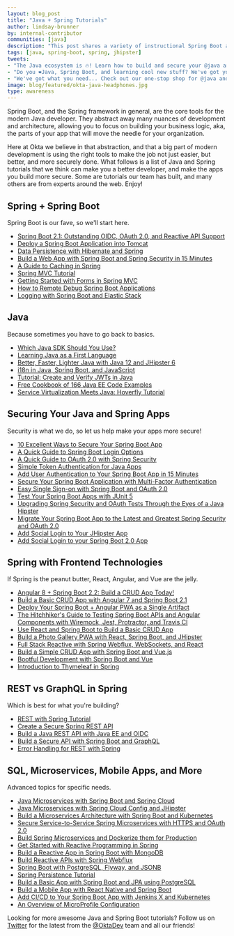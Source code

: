 ```yaml
---
layout: blog_post
title: "Java + Spring Tutorials"
author: lindsay-brunner
by: internal-contributor
communities: [java]
description: "This post shares a variety of instructional Spring Boot and Java tutorials for the modern app developer."
tags: [java, spring-boot, spring, jhipster]
tweets:
- "The Java ecosystem is 🔥! Learn how to build and secure your @java and @springboot apps, add a frontend, or build microservices right here!"
- "Do you ❤️Java, Spring Boot, and learning cool new stuff? We've got you! Check out our round up of @java and @springboot tutorials covering topics like #microservices, app security, and REST vs @graphql."
- "We've got what you need... Check out our one-stop shop for @java and #springboot tutorials, covering topics like #frontend development with @angular and @reactjs, #microservices, and web security."
image: blog/featured/okta-java-headphones.jpg
type: awareness
---
```


Spring Boot, and the Spring framework in general, are the core tools for  the modern Java developer. They abstract away many nuances of development and architecture, allowing you to focus on building your business logic, aka, the parts of your app that will move the needle for your organization.

Here at Okta we believe in that abstraction, and that a big part of modern development is using the right tools to make the job not just easier, but better, and more securely done. What follows is a list of Java and Spring tutorials that we think can make you a better developer, and make the apps you build more secure. Some are tutorials our team has built, and many others are from experts around the web. Enjoy!

## Spring + Spring Boot

Spring Boot is our fave, so we'll start here.

* [Spring Boot 2.1: Outstanding OIDC, OAuth 2.0, and Reactive API Support](/blog/2018/11/26/spring-boot-2-dot-1-oidc-oauth2-reactive-apis)
* [Deploy a Spring Boot Application into Tomcat](/blog/2019/04/16/spring-boot-tomcat)
* [Data Persistence with Hibernate and Spring](/blog/2019/02/01/spring-hibernate-guide)
* [Build a Web App with Spring Boot and Spring Security in 15 Minutes](/blog/2018/09/26/build-a-spring-boot-webapp)
* [A Guide to Caching in Spring](https://www.baeldung.com/spring-cache-tutorial)
* [Spring MVC Tutorial](https://www.baeldung.com/spring-mvc-tutorial)
* [Getting Started with Forms in Spring MVC](https://www.baeldung.com/spring-mvc-form-tutorial)
* [How to Remote Debug Spring Boot Applications](https://rieckpil.de/howto-remote-debug-spring-boot-applications-intellij-idea-eclipse/)
* [Logging with Spring Boot and Elastic Stack](https://piotrminkowski.wordpress.com/2019/05/07/logging-with-spring-boot-and-elastic-stack/)

## Java

Because sometimes you have to go back to basics.

* [Which Java SDK Should You Use?](/blog/2019/01/16/which-java-sdk)
* [Learning Java as a First Language](/blog/2018/12/11/learning-java-first-language)
* [Better, Faster, Lighter Java with Java 12 and JHipster 6](/blog/2019/04/04/java-11-java-12-jhipster-oidc)
* [i18n in Java, Spring Boot, and JavaScript](/blog/2019/02/25/java-i18n-internationalization-localization)
* [Tutorial: Create and Verify JWTs in Java](/blog/2018/10/31/jwts-with-java)
* [Free Cookbook of 166 Java EE Code Examples](https://www.tomitribe.com/blog/free-cookbook-of-166-java-ee-code-examples/)
* [Service Virtualization Meets Java: Hoverfly Tutorial](https://www.infoq.com/articles/service-virtualization-hoverfly-java/)

## Securing Your Java and Spring Apps

Security is what we do, so let us help make your apps more secure!

* [10 Excellent Ways to Secure Your Spring Boot App](/blog/2018/07/30/10-ways-to-secure-spring-boot)
* [A Quick Guide to Spring Boot Login Options](/blog/2019/05/15/spring-boot-login-options)
* [A Quick Guide to OAuth 2.0 with Spring Security](/blog/2019/03/12/oauth2-spring-security-guide)
* [Simple Token Authentication for Java Apps](/blog/2018/10/16/token-auth-for-java)
* [Add User Authentication to Your Spring Boot App in 15 Minutes](/blog/2018/10/05/build-a-spring-boot-app-with-user-authentication)
* [Secure Your Spring Boot Application with Multi-Factor Authentication](/blog/2018/06/12/mfa-in-spring-boot)
* [Easy Single Sign-on with Spring Boot and OAuth 2.0](/blog/2019/05/02/spring-boot-single-sign-on-oauth-2)
* [Test Your Spring Boot Apps with JUnit 5](/blog/2019/03/28/test-java-spring-boot-junit5)
* [Upgrading Spring Security and OAuth Tests Through the Eyes of a Java Hipster](/blog/2019/04/15/testing-spring-security-oauth-with-junit)
* [Migrate Your Spring Boot App to the Latest and Greatest Spring Security and OAuth 2.0](/blog/2019/03/05/spring-boot-migration)
* [Add Social Login to Your JHipster App](/blog/2019/02/19/add-social-login-to-spring-boot)
* [Add Social Login to your Spring Boot 2.0 App](/blog/2018/07/24/social-spring-boot)

## Spring with Frontend Technologies

If Spring is the peanut butter, React, Angular, and Vue are the jelly.

* [Angular 8 + Spring Boot 2.2: Build a CRUD App Today!](/blog/2019/05/13/angular-8-spring-boot-2)
* [Build a Basic CRUD App with Angular 7 and Spring Boot 2.1](/blog/2018/08/22/basic-crud-angular-7-and-spring-boot-2)
* [Deploy Your Spring Boot + Angular PWA as a Single Artifact](/blog/2018/06/18/spring-boot-angular-auth-code-flow)
* [The Hitchhiker's Guide to Testing Spring Boot APIs and Angular Components with Wiremock, Jest, Protractor, and Travis CI](/blog/2018/05/02/testing-spring-boot-angular-components)
* [Use React and Spring Boot to Build a Basic CRUD App](/blog/2018/07/19/simple-crud-react-and-spring-boot)
* [Build a Photo Gallery PWA with React, Spring Boot, and JHipster](/blog/2018/06/25/react-spring-boot-photo-gallery-pwa)
* [Full Stack Reactive with Spring Webflux, WebSockets, and React](/blog/2018/09/25/spring-webflux-websockets-react)
* [Build a Simple CRUD App with Spring Boot and Vue.js](/blog/2018/11/20/build-crud-spring-and-vue)
* [Bootful Development with Spring Boot and Vue](/blog/2018/12/03/bootiful-spring-boot-java-vue-typescript)
* [Introduction to Thymeleaf in Spring](https://www.baeldung.com/thymeleaf-in-spring-mvc)

## REST vs GraphQL in Spring

Which is best for what you're building?

* [REST with Spring Tutorial](https://www.baeldung.com/rest-with-spring-series)
* [Create a Secure Spring REST API](/blog/2018/12/18/secure-spring-rest-api)
* [Build a Java REST API with Java EE and OIDC](/blog/2018/09/12/secure-java-ee-rest-api)
* [Build a Secure API with Spring Boot and GraphQL](/blog/2018/08/16/secure-api-spring-boot-graphql)
* [Error Handling for REST with Spring](https://www.baeldung.com/exception-handling-for-rest-with-spring)

## SQL, Microservices, Mobile Apps, and More

Advanced topics for specific needs.

* [Java Microservices with Spring Boot and Spring Cloud](/blog/2019/05/22/java-microservices-spring-boot-spring-cloud)
* [Java Microservices with Spring Cloud Config and JHipster](/blog/2019/05/23/java-microservices-spring-cloud-config)
* [Build a Microservices Architecture with Spring Boot and Kubernetes](/blog/2019/04/01/spring-boot-microservices-with-kubernetes)
* [Secure Service-to-Service Spring Microservices with HTTPS and OAuth 2.0](/blog/2019/03/07/spring-microservices-https-oauth2)
* [Build Spring Microservices and Dockerize them for Production](/blog/2019/02/28/spring-microservices-docker)
* [Get Started with Reactive Programming in Spring](/blog/2018/09/21/reactive-programming-with-spring)
* [Build a Reactive App in Spring Boot with MongoDB](/blog/2019/02/21/reactive-with-spring-boot-mongodb)
* [Build Reactive APIs with Spring Webflux](/blog/2018/09/24/reactive-apis-with-spring-webflux)
* [Spring Boot with PostgreSQL, Flyway, and JSONB](/blog/2019/02/20/spring-boot-with-postgresql-flyway-jsonb)
* [Spring Persistence Tutorial](https://www.baeldung.com/persistence-with-spring-series)
* [Build a Basic App with Spring Boot and JPA using PostgreSQL](/blog/2018/12/13/build-basic-app-spring-boot-jpa)
* [Build a Mobile App with React Native and Spring Boot](/blog/2018/10/10/react-native-spring-boot-mobile-app)
* [Add CI/CD to Your Spring Boot App with Jenkins X and Kubernetes](/blog/2018/07/11/ci-cd-spring-boot-jenkins-x-kubernetes)
* [An Overview of MicroProfile Configuration](https://www.tomitribe.com/blog/an-overview-of-microprofile-configuration/)

Looking for more awesome Java and Spring Boot tutorials? Follow us on [Twitter](https://twitter.com/oktadev) for the latest from the [@OktaDev](https://twitter.com/oktadev) team and all our friends!
